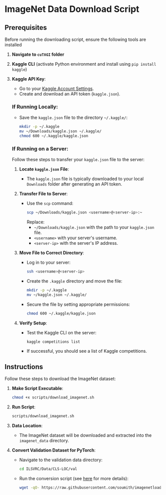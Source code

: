 # ImageNet Data Download Script

## Prerequisites

Before running the downloading script, ensure the following tools are installed

1. **Navigate to `cuTAGI` folder**

2. **Kaggle CLI** (activate Python environment and install using `pip install kaggle`)

3. **Kaggle API Key**:
   - Go to your [Kaggle Account Settings](https://www.kaggle.com/account).
   - Create and download an API token (`kaggle.json`).

   ### If Running Locally:
   - Save the `kaggle.json` file to the directory `~/.kaggle/`:
     ```bash
     mkdir -p ~/.kaggle
     mv ~/Downloads/kaggle.json ~/.kaggle/
     chmod 600 ~/.kaggle/kaggle.json
     ```

   ### If Running on a Server:
   Follow these steps to transfer your `kaggle.json` file to the server:
   1. **Locate `kaggle.json` File**:
      - The `kaggle.json` file is typically downloaded to your local `Downloads` folder after generating an API token.

   2. **Transfer File to Server**:
      - Use the `scp` command:
        ```bash
        scp ~/Downloads/kaggle.json <username>@<server-ip>:~
        ```
        Replace:
        - `~/Downloads/kaggle.json` with the path to your `kaggle.json` file.
        - `<username>` with your server's username.
        - `<server-ip>` with the server's IP address.

   3. **Move File to Correct Directory**:
      - Log in to your server:
        ```bash
        ssh <username>@<server-ip>
        ```
      - Create the `.kaggle` directory and move the file:
        ```bash
        mkdir -p ~/.kaggle
        mv ~/kaggle.json ~/.kaggle/
        ```
      - Secure the file by setting appropriate permissions:
        ```bash
        chmod 600 ~/.kaggle/kaggle.json
        ```

   4. **Verify Setup**:
      - Test the Kaggle CLI on the server:
        ```bash
        kaggle competitions list
        ```
      - If successful, you should see a list of Kaggle competitions.


## Instructions

Follow these steps to download the ImageNet dataset:

1. **Make Script Executable**:
   ```bash
   chmod +x scripts/download_imagenet.sh
   ```

2. **Run Script**:
   ```bash
   scripts/download_imagenet.sh
   ```

3. **Data Location**:
   - The ImageNet dataset will be downloaded and extracted into the `imagenet_data` directory.

4. **Convert Validation Dataset for PyTorch**:
   - Navigate to the validation data directory:
     ```bash
     cd ILSVRC/Data/CLS-LOC/val
     ```
   - Run the conversion script (see [here](https://discuss.pytorch.org/t/issues-with-dataloader-for-imagenet-should-i-use-datasets-imagefolder-or-datasets-imagenet/115742/3) for more details):
     ```bash
     wget -qO- https://raw.githubusercontent.com/soumith/imagenetloader.torch/master/valprep.sh | bash
     ```
